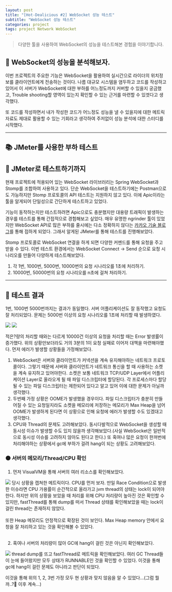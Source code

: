 ```yaml
---
layout: post
title: "[Hot-Dealicious #2] WebSocket 성능 테스트"
subtitle: "WebSocket 성능 테스트"
categories: project
tags: project Network WebSocket
---
```


> 다양한 툴을 사용하여 WebSocket의 성능을 테스트해본 경험을 이야기합니다.

<!--more-->

## 🌱 WebSocket의 성능을 분석해보자.
이번 프로젝트의 주요한 기능은 WebSocket을 활용하여 실시간으로 라이더의 위치정보를 클라이언트에게 전송하는 것이다. 나름 대규모 시스템을 염두하고 코드를 작성하고 
있어서 이 서버가 WebSocket에 대한 부하를 어느정도까지 커버할 수 있을지 궁금했고, Trouble shooting할 영역이 있는지 확인할 수 있는 근거를 마련할 수 있겟다고 생각했다.

또 코드를 작성하면서 내가 작성한 코드가 어느정도 성능을 낼 수 있을지에 대한 메트릭 자료도 제대로 활용할 수 있는 기회라고 생각하여 주저없이 성능 분석에 대한 스터디를 시작했다.

---
## 📚 JMeter를 사용한 부하 테스트
## 🌱 JMeter로 테스트하기까지
현재 프로젝트에 적용되어 있는 WebSocket 라이브러리는 Spring WebSocket과 Stomp를 조합하여 사용하고 있다. 단순 WebSocket을 테스트하기에는 Postman으로도 가능하지만 Stomp 프로토콜의 
API 테스트는 지원하지 않고 있다. 이에 Apic이라는 툴을 알게되어 단일성으로 간단하게 테스트하고 있었다.

기능이 동작하는지만 테스트하려면 Apic으로도 충분했지만 대용량 트래픽이 발생하는 경우를 테스트를 통해 간접적으로 경험해보고 싶었다. 매우 유명한 ngrinder 툴이 있었지만 WebSocket API로 많은 
부하를 줄시에는 다소 정확하지 않다는 [카카오 기술 블로그](https://tech.kakao.com/2020/06/15/websocket-part2/)를 통해 접하게 되었다. 그래서 알게된 JMeter를 통해 테스트를 진행해보았다.

Stomp 프로토콜로 WebSocket 연결을 하게 되면 다양한 커멘드를 통해 요청을 주고 받을 수 있다. 이번 테스트 환경에서는 WebSocket Connect -> Send 순으로 요청 시나리오를 만들어 다양하게 테스트해보았다.

1. 각 1번, 1000번, 5000번, 10000번의 요청 시나리오를 1초에 처리하기.
2. 10000번, 50000번의 요청 시나리오를 n초에 걸쳐 처리하기.

---
## 🌱 테스트 결과
1번, 1000번 5000번까지는 결과가 동일했다. 서버 어플리케이션도 잘 동작했고 요청도 잘 처리되었다. 문제는 5000번 이상의 요청 시나리오를 1초에 처리할 때 발생하였다.

<img src="https://wkblog-images.s3.ap-northeast-2.amazonaws.com/project/hot-dealicious/websocket-jmeter.png">
<img src="https://wkblog-images.s3.ap-northeast-2.amazonaws.com/project/hot-dealicious/websocket-jemter2.png">

적은?량의 처리할 때와는 다르게 10000건 이상의 요청을 처리할 때는 Error 발생률이 증가했다. 위의 상황만보더라도 거의 3분의 1이 요청 실패로 이어저 대책을 마련해야했다.
먼저 에러가 발생할 상황들을 가정해보았다.

1. WebSocket은 서버와 클라이언트가 커넥션을 계속 유지해야하는 네트워크 프로토콜이다. 그렇기 때문에 서버와 클라이언트가 네트워크 통신을 할 때 사용하는 소켓을 계속 유지하고 있어야한다.
소켓은 보통 네트워크 TCP/UDP Layer에서 어플리케이션 Layer로 올라오게 될 때 파일 디스크립터에 할당된다. 각 프로세스마다 할당될 수 있는 파일 디스크립터는 제한되어 있다고 알고 있어 이에 대한 문제가 아닐까 생각했다.
2. 두번째 가정 상황은 OOME가 발생했을 경우이다. 파일 디스크립터가 충분히 만들어질 수 있는 요청일지라도 소켓을 메모리에 저장하는 메모리가 Max Heap을 넘어 OOME가 발생하게 된다면 이 상황으로 인해 요청에 에러가 
발생할 수도 있겠대고 생각했다.
3. CPU와 Thread의 문제도 고려해보았다. 동시다발적으로 WebSocket을 생성할 때 동시성 이슈가 발생할 수도 있지 않을까 생각해보았다.(사실 WebSocket은 일반적으로 동시성 이슈를 고려하지 않아도 된다고 한다.) 또 혹여나 많은 요청이 한꺼번에 처리해야하는 상황에서 gc에 부하가 걸려 hang이 되는 상황도 고려해보았다.

### 🟤 서버의 메모리/Thread/CPU 확인
1. 먼저 VisualVM을 통해 서버의 여러 리소스를 확인해보았다.
<img src="https://wkblog-images.s3.ap-northeast-2.amazonaws.com/project/hot-dealicious/websocket-vm.png" />
당시 상황을 캡쳐한 메트릭이다. CPU를 먼저 보자. 만일 Race Condition으로 발생한 이슈라면 CPU 가용률이 순간적으로 올라가고 jvm thread의 상태는 lock이 되어야 한다. 하지만 위의 상황을 보았을 때 처리를 위해 CPU 처리량이 
높아진 것은 확인할 수 있지만, fastThread를 통해 dump를 떠서 Thread 상태를 확인해보았을 때는 lock이 걸린 thread는 존재하지 않았다.
<br />
<br />
또한 Heap 메모리도 안정적으로 확장된 것이 보인다. Max Heap memory 안에서 요청을 잘 처리하고 있는 것을 확인해볼 수 있었다.
<br />
<br />

2. 혹여나 서버의 처리량이 많아 GC에 hang이 걸린 것은 아닌지 확인해보았다.
<img src="https://wkblog-images.s3.ap-northeast-2.amazonaws.com/project/hot-dealicious/websocket-fastthread.png">
thread dump를 뜨고 fastThread로 메트릭을 확인해보았다. 여러 GC Thread들이 눈에 들어왔지만 모두 상태가 RUNNABLE인 것을 확인할 수 있었다. 이것을 통해 gc에 hang이 걸린 문제도 아니라고 판단이 되었다.

이것을 통해 위의 1, 2, 3번 가정 모두 현 상황과 맞지 않음을 알 수 있었다...(그럼 뭘까..?🤔 이후 계속...)
